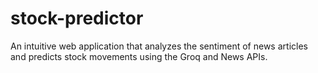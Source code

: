 # stock-predictor
An intuitive web application that analyzes the sentiment of news articles and predicts stock movements using the Groq and News APIs.
